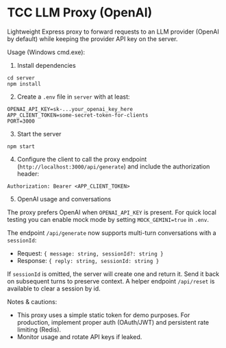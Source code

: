 # TCC LLM Proxy (OpenAI)

Lightweight Express proxy to forward requests to an LLM provider (OpenAI by default) while keeping the provider API key on the server.

Usage (Windows cmd.exe):

1. Install dependencies

```
cd server
npm install
```

2. Create a `.env` file in `server` with at least:

```
OPENAI_API_KEY=sk-...your_openai_key_here
APP_CLIENT_TOKEN=some-secret-token-for-clients
PORT=3000
```

3. Start the server

```
npm start
```

4. Configure the client to call the proxy endpoint (`http://localhost:3000/api/generate`) and include the authorization header:

```
Authorization: Bearer <APP_CLIENT_TOKEN>
```

5. OpenAI usage and conversations

The proxy prefers OpenAI when `OPENAI_API_KEY` is present. For quick local testing you can enable mock mode by setting `MOCK_GEMINI=true` in `.env`.

The endpoint `/api/generate` now supports multi-turn conversations with a `sessionId`:

- Request: `{ message: string, sessionId?: string }`
- Response: `{ reply: string, sessionId: string }`

If `sessionId` is omitted, the server will create one and return it. Send it back on subsequent turns to preserve context. A helper endpoint `/api/reset` is available to clear a session by id.

Notes & cautions:
- This proxy uses a simple static token for demo purposes. For production, implement proper auth (OAuth/JWT) and persistent rate limiting (Redis).
- Monitor usage and rotate API keys if leaked.
